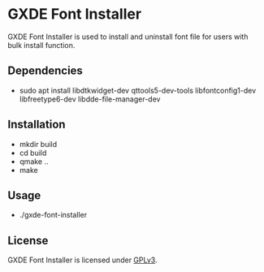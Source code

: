 # GXDE Font Installer

GXDE Font Installer is used to install and uninstall font file for users with bulk install function.

## Dependencies

* sudo apt install libdtkwidget-dev qttools5-dev-tools libfontconfig1-dev libfreetype6-dev libdde-file-manager-dev

## Installation

* mkdir build
* cd build
* qmake ..
* make

## Usage

* ./gxde-font-installer


## License

GXDE Font Installer is licensed under [GPLv3](LICENSE).
